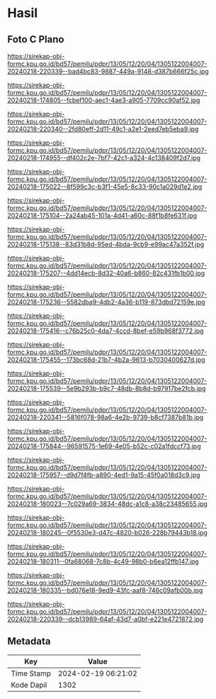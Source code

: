 # Hasil

## Foto C Plano

https://sirekap-obj-formc.kpu.go.id/bd57/pemilu/pdpr/13/05/12/20/04/1305122004007-20240218-220339--bad4bc83-9887-449a-9148-d387b666f25c.jpg

https://sirekap-obj-formc.kpu.go.id/bd57/pemilu/pdpr/13/05/12/20/04/1305122004007-20240218-174805--fcbef100-aec1-4ae3-a905-7709cc90af52.jpg

https://sirekap-obj-formc.kpu.go.id/bd57/pemilu/pdpr/13/05/12/20/04/1305122004007-20240218-220340--2fd80eff-2d11-49c1-a2e1-2eed7eb5eba9.jpg

https://sirekap-obj-formc.kpu.go.id/bd57/pemilu/pdpr/13/05/12/20/04/1305122004007-20240218-174955--df402c2e-7bf7-42c1-a324-4c138409f2d7.jpg

https://sirekap-obj-formc.kpu.go.id/bd57/pemilu/pdpr/13/05/12/20/04/1305122004007-20240218-175022--8f599c3c-b3f1-45e5-8c33-90c1a029d1e2.jpg

https://sirekap-obj-formc.kpu.go.id/bd57/pemilu/pdpr/13/05/12/20/04/1305122004007-20240218-175104--2a24ab45-101a-4d41-a60c-88f1b8fe631f.jpg

https://sirekap-obj-formc.kpu.go.id/bd57/pemilu/pdpr/13/05/12/20/04/1305122004007-20240218-175138--83d31b8d-95ed-4bda-9cb9-e99ac47a352f.jpg

https://sirekap-obj-formc.kpu.go.id/bd57/pemilu/pdpr/13/05/12/20/04/1305122004007-20240218-175207--4dd14ecb-8d32-40a6-b860-82c431fb1b00.jpg

https://sirekap-obj-formc.kpu.go.id/bd57/pemilu/pdpr/13/05/12/20/04/1305122004007-20240218-175236--5582dba9-4db2-4a36-b119-873dbd72159e.jpg

https://sirekap-obj-formc.kpu.go.id/bd57/pemilu/pdpr/13/05/12/20/04/1305122004007-20240218-175416--c76b25c0-4da7-4ccd-8bef-e59b968f3772.jpg

https://sirekap-obj-formc.kpu.go.id/bd57/pemilu/pdpr/13/05/12/20/04/1305122004007-20240218-175455--173bc68d-21b7-4b2a-9613-b7030400627d.jpg

https://sirekap-obj-formc.kpu.go.id/bd57/pemilu/pdpr/13/05/12/20/04/1305122004007-20240218-175539--5e9b293b-b9c7-48db-8b8d-b97917be2fcb.jpg

https://sirekap-obj-formc.kpu.go.id/bd57/pemilu/pdpr/13/05/12/20/04/1305122004007-20240218-220341--5816f078-98a6-4e2b-9739-b8cf7387b81b.jpg

https://sirekap-obj-formc.kpu.go.id/bd57/pemilu/pdpr/13/05/12/20/04/1305122004007-20240218-175844--96591575-1e69-4e05-b52c-c02a1fdccf73.jpg

https://sirekap-obj-formc.kpu.go.id/bd57/pemilu/pdpr/13/05/12/20/04/1305122004007-20240218-175957--d9d7f4fb-a890-4ed1-9a15-45f0a018d3c9.jpg

https://sirekap-obj-formc.kpu.go.id/bd57/pemilu/pdpr/13/05/12/20/04/1305122004007-20240218-180023--7c029a69-3834-48dc-a1c8-a38c23485655.jpg

https://sirekap-obj-formc.kpu.go.id/bd57/pemilu/pdpr/13/05/12/20/04/1305122004007-20240218-180245--0f5530e3-d47c-4820-b026-228b79443b18.jpg

https://sirekap-obj-formc.kpu.go.id/bd57/pemilu/pdpr/13/05/12/20/04/1305122004007-20240218-180311--0fa68068-7c8b-4c49-98b0-b6ea12ffb147.jpg

https://sirekap-obj-formc.kpu.go.id/bd57/pemilu/pdpr/13/05/12/20/04/1305122004007-20240218-180335--bd076e18-9ed9-43fc-aaf8-746c09afb00b.jpg

https://sirekap-obj-formc.kpu.go.id/bd57/pemilu/pdpr/13/05/12/20/04/1305122004007-20240218-220339--dcb13989-64af-43d7-a0bf-e221e4721872.jpg


## Metadata

| Key        | Value               |
| ---------- | ------------------- |
| Time Stamp | 2024-02-19 06:21:02 |
| Kode Dapil | 1302                |



